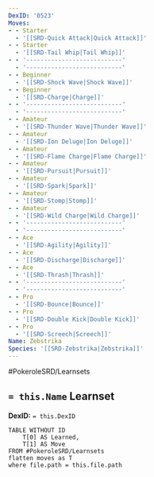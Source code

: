 ```yaml
---
DexID: '0523'
Moves:
- - Starter
  - '[[SRD-Quick Attack|Quick Attack]]'
- - Starter
  - '[[SRD-Tail Whip|Tail Whip]]'
- - '---------------------------'
  - '---------------------------'
- - Beginner
  - '[[SRD-Shock Wave|Shock Wave]]'
- - Beginner
  - '[[SRD-Charge|Charge]]'
- - '---------------------------'
  - '---------------------------'
- - Amateur
  - '[[SRD-Thunder Wave|Thunder Wave]]'
- - Amateur
  - '[[SRD-Ion Deluge|Ion Deluge]]'
- - Amateur
  - '[[SRD-Flame Charge|Flame Charge]]'
- - Amateur
  - '[[SRD-Pursuit|Pursuit]]'
- - Amateur
  - '[[SRD-Spark|Spark]]'
- - Amateur
  - '[[SRD-Stomp|Stomp]]'
- - Amateur
  - '[[SRD-Wild Charge|Wild Charge]]'
- - '---------------------------'
  - '---------------------------'
- - Ace
  - '[[SRD-Agility|Agility]]'
- - Ace
  - '[[SRD-Discharge|Discharge]]'
- - Ace
  - '[[SRD-Thrash|Thrash]]'
- - '---------------------------'
  - '---------------------------'
- - Pro
  - '[[SRD-Bounce|Bounce]]'
- - Pro
  - '[[SRD-Double Kick|Double Kick]]'
- - Pro
  - '[[SRD-Screech|Screech]]'
Name: Zebstrika
Species: '[[SRD-Zebstrika|Zebstrika]]'
---
```


#PokeroleSRD/Learnsets

## `= this.Name` Learnset

**DexID:** `= this.DexID`

```dataview
TABLE WITHOUT ID
    T[0] AS Learned,
    T[1] AS Move
FROM #PokeroleSRD/Learnsets
flatten moves as T
where file.path = this.file.path
```
